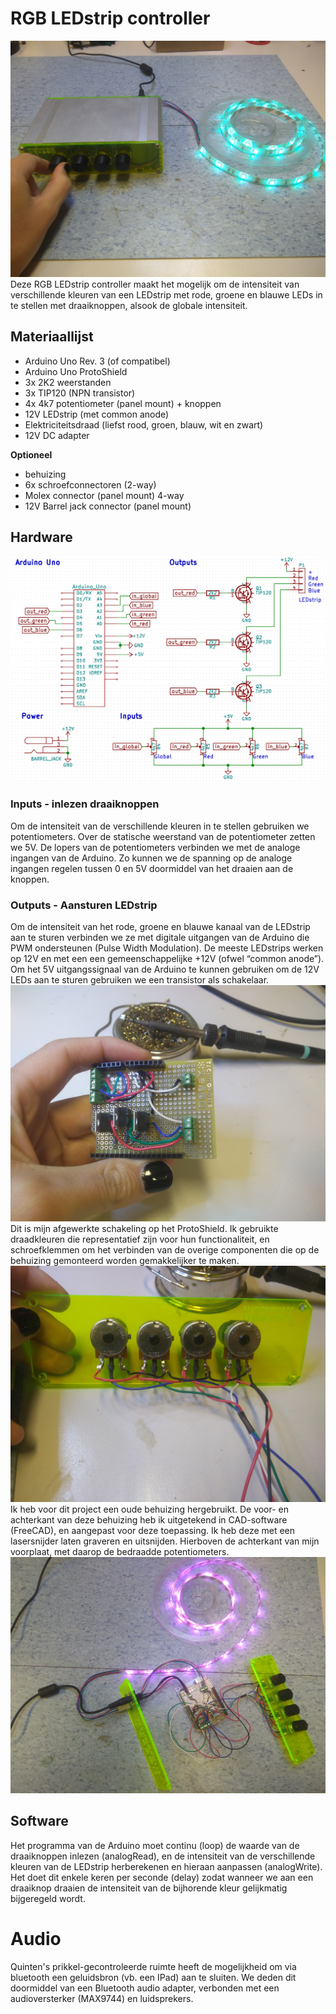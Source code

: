 # RGB LEDstrip controller
![finished product](./images/IMG_20180923_121748184.jpg "Logo Title Text 1")
Deze RGB LEDstrip controller maakt het mogelijk om de intensiteit van verschillende kleuren van een LEDstrip met rode, groene en blauwe LEDs in te stellen met draaiknoppen, alsook de globale intensiteit.
## Materiaallijst
* Arduino Uno Rev. 3 (of compatibel)
* Arduino Uno ProtoShield
* 3x 2K2 weerstanden
* 3x TIP120 (NPN transistor)
* 4x 4k7 potentiometer (panel mount) + knoppen
* 12V LEDstrip (met common anode)
* Elektriciteitsdraad (liefst rood, groen, blauw, wit en zwart)
* 12V DC adapter

**Optioneel**
* behuizing
* 6x schroefconnectoren (2-way)
* Molex connector (panel mount) 4-way
* 12V Barrel jack connector (panel mount)
## Hardware
![elektronisch schema](./images/schema3.png "schema")
### Inputs - inlezen draaiknoppen
Om de intensiteit van de verschillende kleuren in te stellen gebruiken we potentiometers. Over de statische weerstand van de potentiometer zetten we 5V. De lopers van de potentiometers verbinden we met de analoge ingangen van de Arduino. Zo kunnen we de spanning op de analoge ingangen regelen tussen 0 en 5V doormiddel van het draaien aan de knoppen.

### Outputs - Aansturen LEDstrip
Om de intensiteit van het rode, groene en blauwe kanaal van de LEDstrip aan te sturen verbinden we ze met digitale uitgangen van de Arduino die PWM ondersteunen (Pulse Width Modulation). De meeste LEDstrips werken op 12V en met een een gemeenschappelijke +12V (ofwel “common anode”). Om het 5V uitgangssignaal van de Arduino te kunnen gebruiken om de 12V LEDs aan te sturen gebruiken we een transistor als schakelaar.
![finished ProtoShield](./images/IMG_20180923_103533944.jpg "ProtoShield")
Dit is mijn afgewerkte schakeling op het ProtoShield. Ik gebruikte draadkleuren die representatief zijn voor hun functionaliteit, en schroefklemmen om het verbinden van de overige componenten die op de behuizing gemonteerd worden gemakkelijker te maken.
![Frontplate back](./images/IMG_20180923_103556235.jpg "Frontplate back")
Ik heb voor dit project een oude behuizing hergebruikt. De voor- en achterkant van deze behuizing heb ik uitgetekend in CAD-software (FreeCAD), en aangepast voor deze toepassing. Ik heb deze met een lasersnijder laten graveren en uitsnijden. Hierboven de achterkant van mijn voorplaat, met daarop de bedraadde potentiometers.
![finished no enclosure](./images/IMG_20180923_113357060.jpg "no enclosure")
## Software
Het programma van de Arduino moet continu (loop) de waarde van de draaiknoppen inlezen (analogRead), en de intensiteit van de verschillende kleuren van de LEDstrip herberekenen en hieraan aanpassen (analogWrite). Het doet dit enkele keren per seconde (delay) zodat wanneer we aan een draaiknop draaien de intensiteit van de bijhorende kleur gelijkmatig bijgeregeld wordt.

# Audio
Quinten's prikkel-gecontroleerde ruimte heeft de mogelijkheid om via bluetooth een geluidsbron (vb. een IPad) aan te sluiten. We deden dit doormiddel van een Bluetooth audio adapter, verbonden met een audioversterker (MAX9744) en luidsprekers.